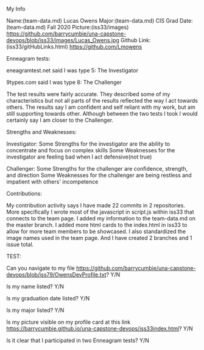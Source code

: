 My Info

Name:(team-data.md) Lucas Owens
Major:(team-data.md) CIS
Grad Date:(team-data.md) Fall 2020
Picture:(iss33/images) https://github.com/barrycumbie/una-capstone-devops/blob/iss33/images/Lucas_Owens.jpg
Github Link:(iss33/gitHubLinks.html) https://github.com/Lmowens

Enneagram tests:

eneagramtest.net said I was type 5: The Investigator

9types.com said I was type 8: The Challenger

The test results were fairly accurate. They described some of my characteristics but not all parts of the results reflected the way I act towards others. 
The results say I am confident and self reliant with my work, but am still supporting towards other. Although between the two tests I took I would certainly say I am closer to the Challenger.

Strengths and Weaknesses:

Investigator: 
Some Strengths for the investigator are the ability to concentrate and focus on complex skills
Some Weaknesses for the investigator are feeling bad when I act defensive(not true)

Challenger:
Some Strengths for the challenger are confidence, strength, and direction
Some Weaknesses for the challenger are being restless and impatient with others' incompetence

Contributions:

My contribution activity says I have made 22 commits in 2 repositories. More specifically I wrote most of the javascript in script.js within iss33 that connects to the team page.
I added my information to the team-data.md on the master branch. I added more html cards to the index.html in iss33 to allow for more team members to be showcased. I also standardized the image names used in the team page.
And I have created 2 branches and 1 issue total.


TEST:

Can you navigate to my file https://github.com/barrycumbie/una-capstone-devops/blob/iss79/OwensDevProfile.txt? Y/N

Is my name listed? Y/N

Is my graduation date listed? Y/N

Is my major listed? Y/N

Is my picture visible on my profile card at this link https://barrycumbie.github.io/una-capstone-devops/iss33index.html? Y/N

Is it clear that I participated in two Enneagram tests? Y/N
 
